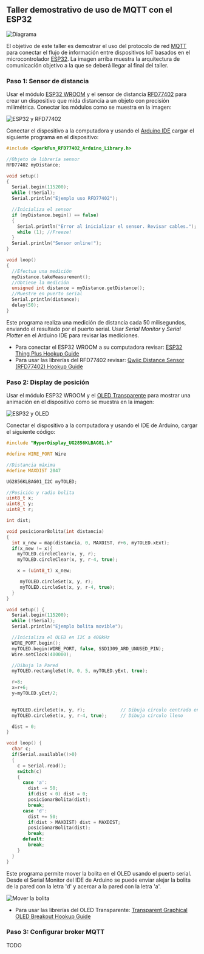 ## Taller demostrativo de uso de MQTT con el ESP32

![Diagrama](diagrama.png)

El objetivo de este taller es demostrar el uso del protocolo de red [MQTT](https://mqtt.org/) para conectar el flujo de información entre dispositivos IoT basados en el microcontrolador [ESP32](https://www.espressif.com/en/products/socs/esp32). La imagen arriba muestra la arquitectura de comunicación objetivo a la que se deberá llegar al final del taller.

### Paso 1: Sensor de distancia

Usar el módulo [ESP32 WROOM](https://www.sparkfun.com/products/15663) y el sensor de distancia [RFD77402](https://www.sparkfun.com/products/retired/14539) para crear un dispositivo que mida distancia a un objeto con precisión milimétrica. Conectar los módulos como se muestra en la imagen:

![ESP32 y RFD77402](esp32_rfd77402.jpg)

Conectar el dispositivo a la computadora y usando el [Arduino IDE](https://www.arduino.cc/en/main/software) cargar el siguiente programa en el dispositivo:
```C++
#include <SparkFun_RFD77402_Arduino_Library.h>

//Objeto de librería sensor
RFD77402 myDistance;

void setup()
{
  Serial.begin(115200);
  while (!Serial);
  Serial.println("Ejemplo uso RFD77402");

  //Inicializa el sensor
  if (myDistance.begin() == false)
  {
    Serial.println("Error al inicializar el sensor. Revisar cables.");
    while (1); //Freeze!
  }
  Serial.println("Sensor online!");
}

void loop()
{
  //Efectua una medición
  myDistance.takeMeasurement();
  //Obtiene la medición
  unsigned int distance = myDistance.getDistance();
  //Muestre en puerto serial
  Serial.println(distance);
  delay(50);
}
```
Este programa realiza una medición de distancia cada 50 milisegundos, enviando el resultado por el puerto serial. Usar *Serial Monitor* y *Serial Plotter* en el Arduino IDE para revisar las mediciones.

* Para conectar el ESP32 WROOM a su computadora revisar: [ESP32 Thing Plus Hookup Guide](https://learn.sparkfun.com/tutorials/esp32-thing-plus-hookup-guide)
* Para usar las librerías del RFD77402 revisar: [Qwiic Distance Sensor (RFD77402) Hookup Guide](https://learn.sparkfun.com/tutorials/qwiic-distance-sensor-rfd77402-hookup-guide)


### Paso 2: Display de posición
Usar el módulo ESP32 WROOM y el [OLED Transparente](https://www.sparkfun.com/products/15173) para mostrar una animación en el dispositivo como se muestra en la imagen:

![ESP32 y OLED](esp32_lcd.jpg)

Conectar el dispositivo a la computadora y usando el IDE de Arduino, cargar el siguiente código:

```C++
#include "HyperDisplay_UG2856KLBAG01.h"

#define WIRE_PORT Wire

//Distancia máxima
#define MAXDIST 2047

UG2856KLBAG01_I2C myTOLED;

//Posición y radio bolita
uint8_t x;
uint8_t y;
uint8_t r;

int dist;

void posicionarBolita(int distancia)
{
  int x_new = map(distancia, 0, MAXDIST, r+6, myTOLED.xExt);
  if(x_new != x){
    myTOLED.circleClear(x, y, r);
    myTOLED.circleClear(x, y, r-4, true);

    x = (uint8_t) x_new;

     myTOLED.circleSet(x, y, r);
     myTOLED.circleSet(x, y, r-4, true);
  }
}

void setup() {
  Serial.begin(115200);
  while (!Serial);
  Serial.println("Ejemplo bolita movible");

  //Inicializa el OLED en I2C a 400kHz
  WIRE_PORT.begin();
  myTOLED.begin(WIRE_PORT, false, SSD1309_ARD_UNUSED_PIN);
  Wire.setClock(400000);

  //Dibuja la Pared
  myTOLED.rectangleSet(0, 0, 5, myTOLED.yExt, true);

  r=8;
  x=r+6;
  y=myTOLED.yExt/2;
  

  myTOLED.circleSet(x, y, r);             // Dibuja círculo centrado en (x0, y0) con radio r
  myTOLED.circleSet(x, y, r-4, true);     // Dibuja círculo lleno

  dist = 0;
}

void loop() {
  char c;
  if(Serial.available()>0)
  {
    c = Serial.read();
    switch(c)
    {
      case 'a':
        dist -= 50;
        if(dist < 0) dist = 0;
        posicionarBolita(dist);
        break;
      case 'd':
        dist += 50;
        if(dist > MAXDIST) dist = MAXDIST;
        posicionarBolita(dist);
        break;
      default:
        break;
    }    
  }
}
```

Este programa permite mover la bolita en el OLED usando el puerto serial. Desde el Serial Monitor del IDE de Arduino se puede enviar alejar la bolita de la pared con la letra 'd' y acercar a la pared con la letra 'a'.

![Mover la bolita](mueve_bolita.gif)

* Para usar las librerías del OLED Transparente: [Transparent Graphical OLED Breakout Hookup Guide](https://learn.sparkfun.com/tutorials/transparent-graphical-oled-breakout-hookup-guide)

### Paso 3: Configurar broker MQTT

TODO

